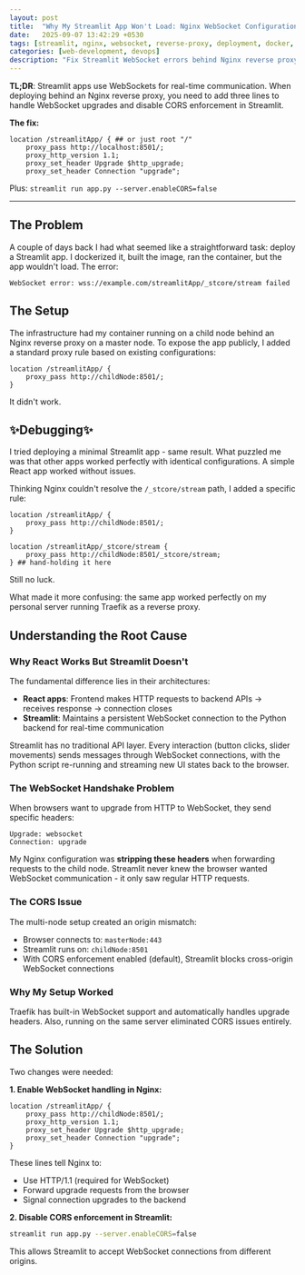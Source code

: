 ```yaml
---
layout: post
title:  "Why My Streamlit App Won't Load: Nginx WebSocket Configuration"
date:   2025-09-07 13:42:29 +0530
tags: [streamlit, nginx, websocket, reverse-proxy, deployment, docker, cors]
categories: [web-development, devops]
description: "Fix Streamlit WebSocket errors behind Nginx reverse proxy. Complete guide to configuring WebSocket support and resolving CORS issues."
---
```

**TL;DR**: Streamlit apps use WebSockets for real-time communication. When deploying behind an Nginx reverse proxy, you need to add three lines to handle WebSocket upgrades and disable CORS enforcement in Streamlit.

**The fix:**
```nginx
location /streamlitApp/ { ## or just root "/"
    proxy_pass http://localhost:8501/;
    proxy_http_version 1.1;
    proxy_set_header Upgrade $http_upgrade;
    proxy_set_header Connection "upgrade";
```
Plus: `streamlit run app.py --server.enableCORS=false`

---

## The Problem

A couple of days back I had what seemed like a straightforward task: deploy a Streamlit app. I dockerized it, built the image, ran the container, but the app wouldn't load. The error:

```
WebSocket error: wss://example.com/streamlitApp/_stcore/stream failed
```

## The Setup

The infrastructure had my container running on a child node behind an Nginx reverse proxy on a master node. To expose the app publicly, I added a standard proxy rule based on existing configurations:

```nginx
location /streamlitApp/ {
    proxy_pass http://childNode:8501/;
}
```

It didn't work.

## ✨Debugging✨

I tried deploying a minimal Streamlit app - same result. What puzzled me was that other apps worked perfectly with identical configurations. A simple React app worked without issues.

Thinking Nginx couldn't resolve the `/_stcore/stream` path, I added a specific rule:

```nginx
location /streamlitApp/ {
    proxy_pass http://childNode:8501/;  
}

location /streamlitApp/_stcore/stream {
    proxy_pass http://childNode:8501/_stcore/stream;
} ## hand-holding it here
```

Still no luck.

What made it more confusing: the same app worked perfectly on my personal server running Traefik as a reverse proxy.

## Understanding the Root Cause

### Why React Works But Streamlit Doesn't

The fundamental difference lies in their architectures:

- **React apps**: Frontend makes HTTP requests to backend APIs → receives response → connection closes
- **Streamlit**: Maintains a persistent WebSocket connection to the Python backend for real-time communication

Streamlit has no traditional API layer. Every interaction (button clicks, slider movements) sends messages through WebSocket connections, with the Python script re-running and streaming new UI states back to the browser.

### The WebSocket Handshake Problem

When browsers want to upgrade from HTTP to WebSocket, they send specific headers:

```
Upgrade: websocket
Connection: upgrade
```

My Nginx configuration was **stripping these headers** when forwarding requests to the child node. Streamlit never knew the browser wanted WebSocket communication - it only saw regular HTTP requests.

### The CORS Issue

The multi-node setup created an origin mismatch:

- Browser connects to: `masterNode:443`
- Streamlit runs on: `childNode:8501`
- With CORS enforcement enabled (default), Streamlit blocks cross-origin WebSocket connections

### Why My Setup Worked

Traefik has built-in WebSocket support and automatically handles upgrade headers. Also, running on the same server eliminated CORS issues entirely.

## The Solution

Two changes were needed:

**1. Enable WebSocket handling in Nginx:**

```nginx
location /streamlitApp/ {
    proxy_pass http://childNode:8501/;
    proxy_http_version 1.1;
    proxy_set_header Upgrade $http_upgrade;
    proxy_set_header Connection "upgrade";
}
```

These lines tell Nginx to:
- Use HTTP/1.1 (required for WebSocket)
- Forward upgrade requests from the browser
- Signal connection upgrades to the backend

**2. Disable CORS enforcement in Streamlit:**

```bash
streamlit run app.py --server.enableCORS=false
```

This allows Streamlit to accept WebSocket connections from different origins.